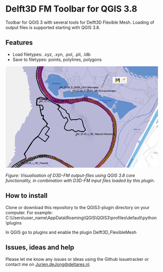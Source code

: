 # Delft3D FM Toolbar for QGIS 3.8
Toolbar for QGIS 3 with several tools for Delft3D Flexible Mesh. Loading of output files is supported starting with QGIS 3.8.  

## Features
- Load filetypes: .xyz, .xyn, .pol, .pli, .ldb
- Save to filetypes:  points, polylines, polygons

![Example of toolbar](https://raw.githubusercontent.com/jurjendejong/QGIS3_Delft3D_FM/master/QGIS3_Toolbar_D3D_FM.png)

_Figure: Visualisation of D3D-FM output-files using QGIS 3.8 core functionality, in combination with D3D-FM input files loaded by this plugin._

## How to install
Clone or download this repository to the QGIS3-plugin directory on your computer. For example:
C:\Users\user_name\AppData\Roaming\QGIS\QGIS3\profiles\default\python\plugins

In QGIS go to plugins and enable the plugin Delft3D_FlexibleMesh

## Issues, ideas and help
Please let me know any issues or ideas using the Github issuetracker or contact me on Jurjen.deJong@deltares.nl.

